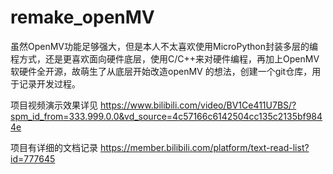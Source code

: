 # remake_openMV
虽然OpenMV功能足够强大，但是本人不太喜欢使用MicroPython封装多层的编程方式，还是更喜欢面向硬件底层，使用C/C++来对硬件编程，再加上OpenMV软硬件全开源，故萌生了从底层开始改造openMV 的想法，创建一个git仓库，用于记录开发过程。

项目视频演示效果详见 https://www.bilibili.com/video/BV1Ce411U7BS/?spm_id_from=333.999.0.0&vd_source=4c57166c6142504cc135c2135bf9844e

项目有详细的文档记录 https://member.bilibili.com/platform/text-read-list?id=777645
